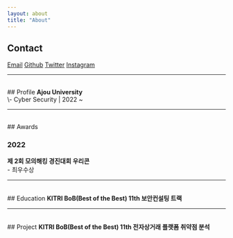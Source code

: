 ```yaml
---
layout: about
title: "About"
---
```


## Contact
<a href="mailto:minkyu2045@ajou.ac.kr">Email</a>
<a href="https://github.com/0o3q">Github</a>
<a href="https://twitter.com/mingw03">Twitter</a>
<a href="https://www.instagram.com/minkyu_0o3">Instagram</a>

---

<br/>
## Profile
<strong>Ajou University</strong><br/>
\- Cyber Security | 2022 ~

---

<br/>
## Awards

### 2022
<strong>제 2회 모의해킹 경진대회 우리콘</strong><br/>
\- 최우수상

---

<br/>
## Education
<strong>KITRI BoB(Best of the Best) 11th 보안컨설팅 트랙</strong><br/>

---

<br/>
## Project
<strong>KITRI BoB(Best of the Best) 11th 전자상거래 플랫폼 취약점 분석</strong><br/>